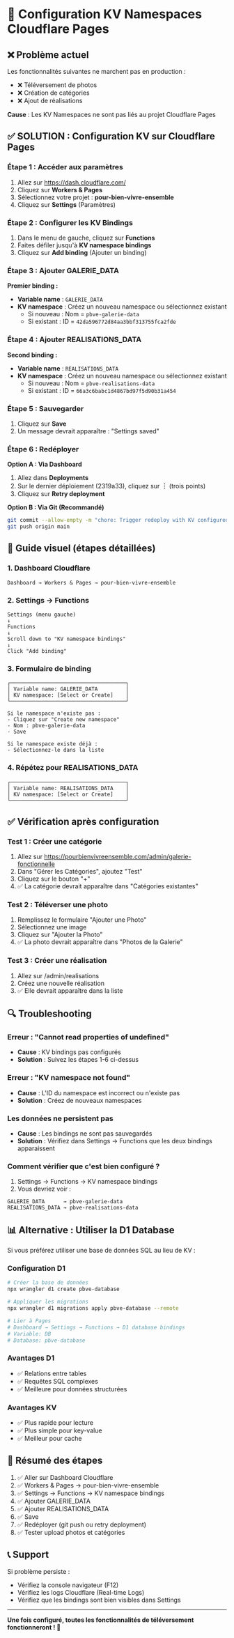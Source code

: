 # 🔧 Configuration KV Namespaces Cloudflare Pages

## ❌ Problème actuel

Les fonctionnalités suivantes ne marchent pas en production :
- ❌ Téléversement de photos
- ❌ Création de catégories
- ❌ Ajout de réalisations

**Cause** : Les KV Namespaces ne sont pas liés au projet Cloudflare Pages

## ✅ SOLUTION : Configuration KV sur Cloudflare Pages

### Étape 1 : Accéder aux paramètres

1. Allez sur https://dash.cloudflare.com/
2. Cliquez sur **Workers & Pages**
3. Sélectionnez votre projet : **pour-bien-vivre-ensemble**
4. Cliquez sur **Settings** (Paramètres)

### Étape 2 : Configurer les KV Bindings

1. Dans le menu de gauche, cliquez sur **Functions**
2. Faites défiler jusqu'à **KV namespace bindings**
3. Cliquez sur **Add binding** (Ajouter un binding)

### Étape 3 : Ajouter GALERIE_DATA

**Premier binding :**
- **Variable name** : `GALERIE_DATA`
- **KV namespace** : Créez un nouveau namespace ou sélectionnez existant
  - Si nouveau : Nom = `pbve-galerie-data`
  - Si existant : ID = `42da596772d84aa3bbf313755fca2fde`

### Étape 4 : Ajouter REALISATIONS_DATA

**Second binding :**
- **Variable name** : `REALISATIONS_DATA`
- **KV namespace** : Créez un nouveau namespace ou sélectionnez existant
  - Si nouveau : Nom = `pbve-realisations-data`
  - Si existant : ID = `66a3c6babc1d4867bd97f5d90b31a454`

### Étape 5 : Sauvegarder

1. Cliquez sur **Save**
2. Un message devrait apparaître : "Settings saved"

### Étape 6 : Redéployer

**Option A : Via Dashboard**
1. Allez dans **Deployments**
2. Sur le dernier déploiement (2319a33), cliquez sur **︙** (trois points)
3. Cliquez sur **Retry deployment**

**Option B : Via Git (Recommandé)**
```bash
git commit --allow-empty -m "chore: Trigger redeploy with KV configured"
git push origin main
```

## 📸 Guide visuel (étapes détaillées)

### 1. Dashboard Cloudflare
```
Dashboard → Workers & Pages → pour-bien-vivre-ensemble
```

### 2. Settings → Functions
```
Settings (menu gauche)
↓
Functions
↓
Scroll down to "KV namespace bindings"
↓
Click "Add binding"
```

### 3. Formulaire de binding
```
┌─────────────────────────────────────┐
│ Variable name: GALERIE_DATA         │
│ KV namespace: [Select or Create]    │
└─────────────────────────────────────┘

Si le namespace n'existe pas :
- Cliquez sur "Create new namespace"
- Nom : pbve-galerie-data
- Save

Si le namespace existe déjà :
- Sélectionnez-le dans la liste
```

### 4. Répétez pour REALISATIONS_DATA
```
┌─────────────────────────────────────┐
│ Variable name: REALISATIONS_DATA    │
│ KV namespace: [Select or Create]    │
└─────────────────────────────────────┘
```

## ✅ Vérification après configuration

### Test 1 : Créer une catégorie
1. Allez sur https://pourbienvivreensemble.com/admin/galerie-fonctionnelle
2. Dans "Gérer les Catégories", ajoutez "Test"
3. Cliquez sur le bouton "+"
4. ✅ La catégorie devrait apparaître dans "Catégories existantes"

### Test 2 : Téléverser une photo
1. Remplissez le formulaire "Ajouter une Photo"
2. Sélectionnez une image
3. Cliquez sur "Ajouter la Photo"
4. ✅ La photo devrait apparaître dans "Photos de la Galerie"

### Test 3 : Créer une réalisation
1. Allez sur /admin/realisations
2. Créez une nouvelle réalisation
3. ✅ Elle devrait apparaître dans la liste

## 🔍 Troubleshooting

### Erreur : "Cannot read properties of undefined"
- **Cause** : KV bindings pas configurés
- **Solution** : Suivez les étapes 1-6 ci-dessus

### Erreur : "KV namespace not found"
- **Cause** : L'ID du namespace est incorrect ou n'existe pas
- **Solution** : Créez de nouveaux namespaces

### Les données ne persistent pas
- **Cause** : Les bindings ne sont pas sauvegardés
- **Solution** : Vérifiez dans Settings → Functions que les deux bindings apparaissent

### Comment vérifier que c'est bien configuré ?
1. Settings → Functions → KV namespace bindings
2. Vous devriez voir :
```
GALERIE_DATA      → pbve-galerie-data
REALISATIONS_DATA → pbve-realisations-data
```

## 📊 Alternative : Utiliser la D1 Database

Si vous préférez utiliser une base de données SQL au lieu de KV :

### Configuration D1
```bash
# Créer la base de données
npx wrangler d1 create pbve-database

# Appliquer les migrations
npx wrangler d1 migrations apply pbve-database --remote

# Lier à Pages
# Dashboard → Settings → Functions → D1 database bindings
# Variable: DB
# Database: pbve-database
```

### Avantages D1
- ✅ Relations entre tables
- ✅ Requêtes SQL complexes
- ✅ Meilleure pour données structurées

### Avantages KV
- ✅ Plus rapide pour lecture
- ✅ Plus simple pour key-value
- ✅ Meilleur pour cache

## 🎯 Résumé des étapes

1. ✅ Aller sur Dashboard Cloudflare
2. ✅ Workers & Pages → pour-bien-vivre-ensemble
3. ✅ Settings → Functions → KV namespace bindings
4. ✅ Ajouter GALERIE_DATA
5. ✅ Ajouter REALISATIONS_DATA
6. ✅ Save
7. ✅ Redéployer (git push ou retry deployment)
8. ✅ Tester upload photos et catégories

## 📞 Support

Si problème persiste :
- Vérifiez la console navigateur (F12)
- Vérifiez les logs Cloudflare (Real-time Logs)
- Vérifiez que les bindings sont bien visibles dans Settings

---

**Une fois configuré, toutes les fonctionnalités de téléversement fonctionneront ! 🚀**
